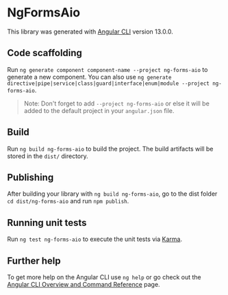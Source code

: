 # NgFormsAio

This library was generated with [Angular CLI](https://github.com/angular/angular-cli) version 13.0.0.

## Code scaffolding

Run `ng generate component component-name --project ng-forms-aio` to generate a new component. You can also use `ng generate directive|pipe|service|class|guard|interface|enum|module --project ng-forms-aio`.
> Note: Don't forget to add `--project ng-forms-aio` or else it will be added to the default project in your `angular.json` file. 

## Build

Run `ng build ng-forms-aio` to build the project. The build artifacts will be stored in the `dist/` directory.

## Publishing

After building your library with `ng build ng-forms-aio`, go to the dist folder `cd dist/ng-forms-aio` and run `npm publish`.

## Running unit tests

Run `ng test ng-forms-aio` to execute the unit tests via [Karma](https://karma-runner.github.io).

## Further help

To get more help on the Angular CLI use `ng help` or go check out the [Angular CLI Overview and Command Reference](https://angular.io/cli) page.
